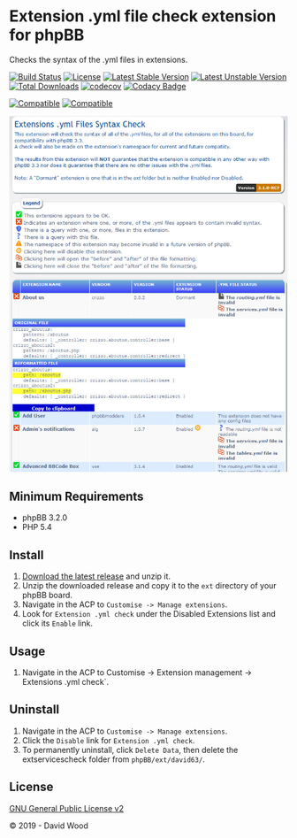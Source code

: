 # Extension .yml file check extension for phpBB

Checks the syntax of the .yml files in extensions.

[![Build Status](https://github.com/david63/extservicescheck/workflows/Tests/badge.svg)](https://github.com/phpbb-extensions/david63/extservicescheck)
[![License](https://poser.pugx.org/david63/extservicescheck/license)](https://packagist.org/packages/david63/extservicescheck)
[![Latest Stable Version](https://poser.pugx.org/david63/extservicescheck/v/stable)](https://packagist.org/packages/david63/extservicescheck)
[![Latest Unstable Version](https://poser.pugx.org/david63/extservicescheck/v/unstable)](https://packagist.org/packages/david63/extservicescheck)
[![Total Downloads](https://poser.pugx.org/david63/extservicescheck/downloads)](https://packagist.org/packages/david63/extservicescheck)
[![codecov](https://codecov.io/gh/david63/extservicescheck/branch/master/graph/badge.svg?token=D2500PgRex)](https://codecov.io/gh/david63/extservicescheck)
[![Codacy Badge](https://api.codacy.com/project/badge/Grade/75aea1a674124837815c339c79937c62)](https://www.codacy.com/manual/david63/extservicescheck?utm_source=github.com&amp;utm_medium=referral&amp;utm_content=david63/extservicescheck&amp;utm_campaign=Badge_Grade)

 [![Compatible](https://img.shields.io/badge/compatible-phpBB:3.2.x-blue.svg)](https://shields.io/)
 [![Compatible](https://img.shields.io/badge/compatible-phpBB:3.3.x-blue.svg)](https://shields.io/)

![Screenshot](extservicescheck.jpg)

## Minimum Requirements
* phpBB 3.2.0
* PHP 5.4

## Install
1. [Download the latest release](https://github.com/david63/extservicescheck/archive/3.2.zip) and unzip it.
2. Unzip the downloaded release and copy it to the `ext` directory of your phpBB board.
3. Navigate in the ACP to `Customise -> Manage extensions`.
4. Look for `Extension .yml check` under the Disabled Extensions list and click its `Enable` link.

## Usage
1. Navigate in the ACP to Customise -> Extension management -> Extensions .yml check`.

## Uninstall
1. Navigate in the ACP to `Customise -> Manage extensions`.
2. Click the `Disable` link for `Extension .yml check`.
3. To permanently uninstall, click `Delete Data`, then delete the extservicescheck folder from `phpBB/ext/david63/`.

## License
[GNU General Public License v2](http://opensource.org/licenses/GPL-2.0)

© 2019 - David Wood